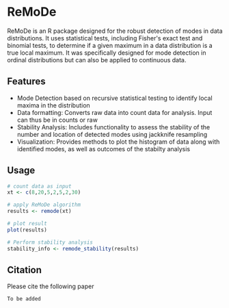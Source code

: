 # ReMoDe

ReMoDe is an R package designed for the robust detection of modes in data distributions. It uses statistical tests, including Fisher's exact test and binomial tests, to determine if a given maximum in a data distribution is a true local maximum. It was specifically designed for mode detection in ordinal distributions but can also be applied to continuous data.

## Features

* Mode Detection based on recursive statistical testing to identify local maxima in the distribution
* Data formatting: Converts raw data into count data for analysis. Input can thus be in counts or raw
* Stability Analysis: Includes functionality to assess the stability of the number and location of detected modes using jackknife resampling
* Visualization: Provides methods to plot the histogram of data along with identified modes, as well as outcomes of the stabilty analysis

## Usage 

```R
# count data as input
xt <- c(8,20,5,2,5,2,30)

# apply ReMoDe algorithm 
results <- remode(xt)

# plot result
plot(results)

# Perform stability analysis 
stability_info <- remode_stability(results)
```

## Citation

Please cite the following paper 
```
To be added
```
